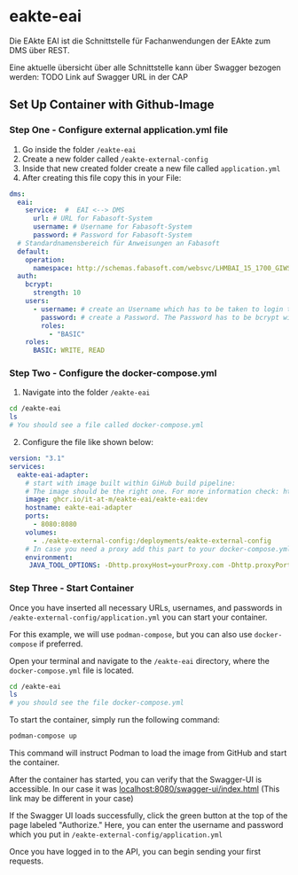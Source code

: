 # eakte-eai

Die EAkte EAI ist die Schnittstelle für Fachanwendungen der EAkte zum DMS über REST.

Eine aktuelle übersicht über alle Schnittstelle kann über Swagger bezogen werden: TODO Link auf Swagger URL in der CAP

## Set Up Container with Github-Image

### Step One - Configure external application.yml file

1. Go inside the folder `/eakte-eai`
2. Create a new folder called `/eakte-external-config`
3. Inside that new created folder create a new file called `application.yml`
4. After creating this file copy this in your File:

```yaml
dms:
  eai:
    service:  #  EAI <--> DMS
      url: # URL for Fabasoft-System
      username: # Username for Fabasoft-System
      password: # Password for Fabasoft-System
  # Standardnamensbereich für Anweisungen an Fabasoft
  default:
    operation:
      namespace: http://schemas.fabasoft.com/websvc/LHMBAI_15_1700_GIWSD/
  auth:
    bcrypt:
      strength: 10
    users:
      - username: # create an Username which has to be taken to login to the API - e.g. testuser
        password: # create a Password. The Password has to be bcrypt with factor 10. Paste it here. Later you also need your password to login to the API - e.g. '$2y$10$l8eaMjg0Co0T7npuD25sHePTq5P/M.mRby5p6I7XiZnZyr/hZOWee' - bcrypt for "testpw"
        roles:
          - "BASIC"
    roles:
      BASIC: WRITE, READ
```

### Step Two - Configure the docker-compose.yml

1. Navigate into the folder `/eakte-eai`
```bash
cd /eakte-eai
ls
# You should see a file called docker-compose.yml
```

2. Configure the file like shown below:

```yaml
version: "3.1"
services:
  eakte-eai-adapter:
    # start with image built within GiHub build pipeline:
    # The image should be the right one. For more information check: https://github.com/it-at-m/eakte-eai/pkgs/container/eakte-eai%2Feakte-eai
    image: ghcr.io/it-at-m/eakte-eai/eakte-eai:dev
    hostname: eakte-eai-adapter
    ports:
      - 8080:8080
    volumes:
      - ./eakte-external-config:/deployments/eakte-external-config
    # In case you need a proxy add this part to your docker-compose.yml. If you don't need a proxy simply remove environment: JAVA_TOOL_OPTIONS: -Dhttp.proxyHost=yourProxy.com -Dhttp.proxyPort=Port
    environment:
     JAVA_TOOL_OPTIONS: -Dhttp.proxyHost=yourProxy.com -Dhttp.proxyPort=Port
```

### Step Three - Start Container

Once you have inserted all necessary URLs, usernames, and passwords in `/eakte-external-config/application.yml` you can start your container.

For this example, we will use `podman-compose`, but you can also use `docker-compose` if preferred.

Open your terminal and navigate to the `/eakte-eai` directory, where the `docker-compose.yml` file is located.

   ```bash
   cd /eakte-eai
   ls
   # you should see the file docker-compose.yml
   ```

To start the container, simply run the following command:
```bash
podman-compose up
```

This command will instruct Podman to load the image from GitHub and start the container.

After the container has started, you can verify that the Swagger-UI is accessible. In our case it was [localhost:8080/swagger-ui/index.html](localhost:8080/swagger-ui/index.html) (This link may be different in your case)

If the Swagger UI loads successfully, click the green button at the top of the page labeled "Authorize." Here, you can enter the username and password which you put in `/eakte-external-config/application.yml`

Once you have logged in to the API, you can begin sending your first requests.
